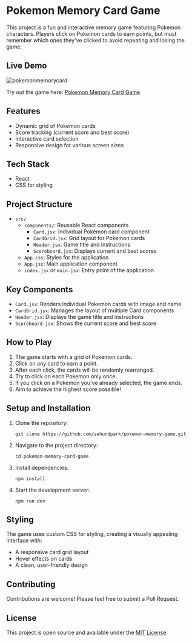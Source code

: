 # Pokemon Memory Card Game

This project is a fun and interactive memory game featuring Pokemon characters. Players click on Pokemon cards to earn points, but must remember which ones they've clicked to avoid repeating and losing the game.

## Live Demo

![pokemonmemorycard](https://github.com/user-attachments/assets/09b60eeb-202e-4620-906b-6ebaebb2ba12)

Try out the game here: [Pokemon Memory Card Game](https://pokemon-memory-game-sehundpark.netlify.app/)

## Features

- Dynamic grid of Pokemon cards
- Score tracking (current score and best score)
- Interactive card selection
- Responsive design for various screen sizes

## Tech Stack

- React
- CSS for styling

## Project Structure

- `src/`
  - `components/`: Reusable React components
    - `Card.jsx`: Individual Pokemon card component
    - `CardGrid.jsx`: Grid layout for Pokemon cards
    - `Header.jsx`: Game title and instructions
    - `Scoreboard.jsx`: Displays current and best scores
  - `App.css`: Styles for the application
  - `App.jsx`: Main application component
  - `index.jsx` or `main.jsx`: Entry point of the application

## Key Components

- `Card.jsx`: Renders individual Pokemon cards with image and name
- `CardGrid.jsx`: Manages the layout of multiple Card components
- `Header.jsx`: Displays the game title and instructions
- `Scoreboard.jsx`: Shows the current score and best score

## How to Play

1. The game starts with a grid of Pokemon cards.
2. Click on any card to earn a point.
3. After each click, the cards will be randomly rearranged.
4. Try to click on each Pokemon only once.
5. If you click on a Pokemon you've already selected, the game ends.
6. Aim to achieve the highest score possible!

## Setup and Installation

1. Clone the repository:
   ```
   git clone https://github.com/sehundpark/pokemon-memory-game.git
   ```
2. Navigate to the project directory:
   ```
   cd pokemon-memory-card-game
   ```
3. Install dependencies:
   ```
   npm install
   ```
4. Start the development server:
   ```
   npm run dev
   ```

## Styling

The game uses custom CSS for styling, creating a visually appealing interface with:
- A responsive card grid layout
- Hover effects on cards
- A clean, user-friendly design

## Contributing

Contributions are welcome! Please feel free to submit a Pull Request.

## License

This project is open source and available under the [MIT License](LICENSE).
